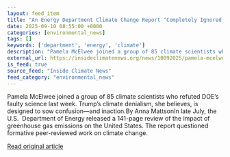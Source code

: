```yaml
---
layout: feed_item
title: "An Energy Department Climate Change Report ‘Completely Ignored’ Adaptation, Rutgers Professor Says"
date: 2025-09-10 08:55:00 +0000
categories: [environmental_news]
tags: []
keywords: ['department', 'energy', 'climate']
description: "Pamela McElwee joined a group of 85 climate scientists who refuted DOE’s faulty science last week"
external_url: https://insideclimatenews.org/news/10092025/pamela-mcelwee-energy-department-greenhouse-gas-report/
is_feed: true
source_feed: "Inside Climate News"
feed_category: "environmental_news"
---
```


Pamela McElwee joined a group of 85 climate scientists who refuted DOE’s faulty science last week. Trump’s climate denialism, she believes, is designed to sow confusion—and inaction.By Anna MattsonIn late July, the U.S.&nbsp; Department of Energy released a 141-page review of the impact of greenhouse gas emissions on the United States. The report questioned formative peer-reviewed work on climate change.&nbsp;

[Read original article](https://insideclimatenews.org/news/10092025/pamela-mcelwee-energy-department-greenhouse-gas-report/)
